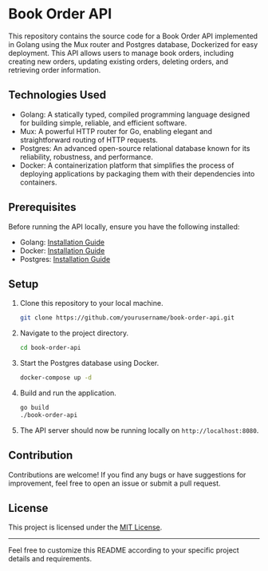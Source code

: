 # Book Order API

This repository contains the source code for a Book Order API implemented in Golang using the Mux router and Postgres database, Dockerized for easy deployment. This API allows users to manage book orders, including creating new orders, updating existing orders, deleting orders, and retrieving order information.

## Technologies Used
- Golang: A statically typed, compiled programming language designed for building simple, reliable, and efficient software.
- Mux: A powerful HTTP router for Go, enabling elegant and straightforward routing of HTTP requests.
- Postgres: An advanced open-source relational database known for its reliability, robustness, and performance.
- Docker: A containerization platform that simplifies the process of deploying applications by packaging them with their dependencies into containers.

## Prerequisites
Before running the API locally, ensure you have the following installed:
- Golang: [Installation Guide](https://golang.org/doc/install)
- Docker: [Installation Guide](https://docs.docker.com/get-docker/)
- Postgres: [Installation Guide](https://www.postgresql.org/download/)

## Setup
1. Clone this repository to your local machine.
   ```bash
   git clone https://github.com/yourusername/book-order-api.git
   ```
2. Navigate to the project directory.
   ```bash
   cd book-order-api
   ```
3. Start the Postgres database using Docker.
   ```bash
   docker-compose up -d
   ```
4. Build and run the application.
   ```bash
   go build
   ./book-order-api
   ```
5. The API server should now be running locally on `http://localhost:8080`.


## Contribution
Contributions are welcome! If you find any bugs or have suggestions for improvement, feel free to open an issue or submit a pull request.

## License
This project is licensed under the [MIT License](LICENSE).

---

Feel free to customize this README according to your specific project details and requirements.

